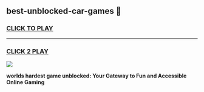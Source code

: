 
## best-unblocked-car-games 👋
<h3>
<a href="https://premium.freeplayer.one?title=best-unblocked-car-games&ref=14F">CLICK TO PLAY</a></h3>
<hr>

<h3>
<a href="https://premium.freeplayer.one?title=best-unblocked-car-games&ref=14F">CLICK 2 PLAY</a>
  
</h3>

<a href="https://premium.freeplayer.one?title=best-unblocked-car-games&ref=12F/"><img src="https://clearcache.store/games.png"></a>


**worlds hardest game unblocked: Your Gateway to Fun and Accessible Online Gaming**
